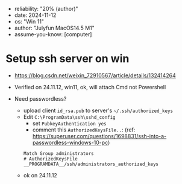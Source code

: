 - reliability: "20% (author)"
- date: 2024-11-12
- os: "Win 11"
- author: "Julyfun MacOS14.5 M1"
- assume-you-know: [computer]

# Setup ssh server on win

- https://blog.csdn.net/weixin_72910567/article/details/132414264
- Verified on 24.11.12, win11, ok, will attach Cmd not Powershell

- Need passwordless?
    - upload client `id_rsa.pub` to server's `~/.ssh/authorized_keys`
    - Edit `C:\ProgramData\ssh\sshd_config`
        - set `PubkeyAuthentication yes`
        - comment this `AuthorizedKeysFile..`: (ref: https://superuser.com/questions/1698831/ssh-into-a-passwordless-windows-10-pc)
        ```
        Match Group administrators
        # AuthorizedKeysFile __PROGRAMDATA__/ssh/administrators_authorized_keys
        ```
    - ok on 24.11.12

